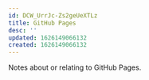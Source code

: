 ```yaml
---
id: DCW_UrrJc-Zs2geUeXTLz
title: GitHub Pages
desc: ''
updated: 1626149066132
created: 1626149066132
---
```


Notes about or relating to GitHub Pages.
